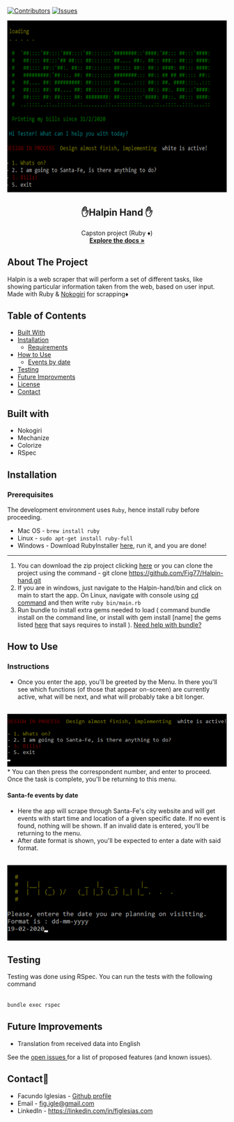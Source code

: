 [![Contributors][contributors-shield]][contributors-url]
[![Issues][issues-shield]][issues-url]
<br />
<p align="center">
  <img src="assets/menu.png" alt="menu" width="718" height="394">
  <h2 align="center"> ✋Halpin Hand ✋</h2>
  <p align="center">
  	Capston project (Ruby ♦️)
    <br />
    <a href="https://github.com/Fig77/Halpin-hand"><strong>Explore the docs »</strong></a>
    <br />
</p>


<!-- ABOUT THE PROJECT -->
## About The Project 
Halpin is a web scraper that will perform a set of different tasks, like showing particular information taken from the web, based on user input. Made with Ruby & [Nokogiri](https://rubygems.org/gems/nokogiri/versions/1.6.8?locale=en) for scrapping♦️

<!-- TABLE OF CONTENTS -->
## Table of Contents
* [Built With](#built-with)
* [Installation](#how-to-play)
  * [Requirements](#perquisites)
* [How to Use](#instructions)
	* [Events by date](#Santa-fe-events-by-date)
* [Testing](#testing)
* [Future Improvments](#future-improvments)
* [License](#license)
* [Contact](#contact)

## Built with

* Nokogiri
* Mechanize
* Colorize
* RSpec

## Installation

### Prerequisites
 The development environment uses `Ruby`, hence install ruby before proceeding.
  - Mac OS - `brew install ruby`
  - Linux - `sudo apt-get install ruby-full`
  - Windows - Download RubyInstaller [here](https://rubyinstaller.org/), run it, and you are done!

-----

1. You can download the zip project clicking [here](https://github.com/Fig77/Halpin-hand.git) or you can clone the project using the command - git clone <https://github.com/Fig77/Halpin-hand.git> 
2. If you are in windows, just navigate to the Halpin-hand/bin and click on main to start the app. On Linux, navigate with console using [cd command](https://help.ubuntu.com/community/UsingTheTerminal) and then write `ruby bin/main.rb`
3. Run bundle to install extra gems needed to load ( command bundle install on the command line, or install with gem install [name] the gems listed [here](#built-with) that says requires to install ). [Need help with bundle?](https://bundler.io/)

<!-- USAGE EXAMPLES -->

## How to Use

### Instructions

* Once you enter the app, you'll be greeted by the Menu. In there you'll see which functions (of those that appear on-screen) are currently active, what will be next, and what will probably take a bit longer.
<br>
<img src="assets/menu-items.png" alt="menu" width="618">
* You can then press the correspondent number, and enter to proceed. Once the task is complete, you'll be returning to this menu.

#### Santa-fe events by date

* Here the app will scrape through Santa-Fe's city website and will get events with start time and location of a given specific date. If no event is found, nothing will be shown. If an invalid date is entered, you'll be returning to the menu.
* After date format is shown, you'll be expected to enter a date with said format.
<br>
<img src="assets/events.png" alt="menu" width="618">

## Testing

Testing was done using RSpec. You can run the tests with the following command
```bash

bundle exec rspec

```

<!-- ROADMAP -->

## Future Improvements

* Translation from received data into English

See the [open issues ](https://github.com/Fig77/Halpin-hand/issues) for a list of proposed features (and known issues).

<!-- CONTACT -->
## Contact📱

* Facundo Iglesias - [Github profile](https://github.com/Fig77)
* Email - fig.igle@gmail.com
* LinkedIn - https://linkedin.com/in/figlesias.com

<!-- MARKDOWN LINKS & IMAGES -->
<!-- https://www.markdownguide.org/basic-syntax/#reference-style-links -->
[contributors-shield]: https://img.shields.io/badge/Contributors-1-brightgreen
[contributors-url]: https://github.com/Fig77/Gradients-Project/graphs/contributors
[issues-shield]: https://img.shields.io/badge/issues-0-%2300ff00
[issues-url]: https://github.com/Fig77/Halpin-hand/issues
[product-screenshot]: assets/menu.png
